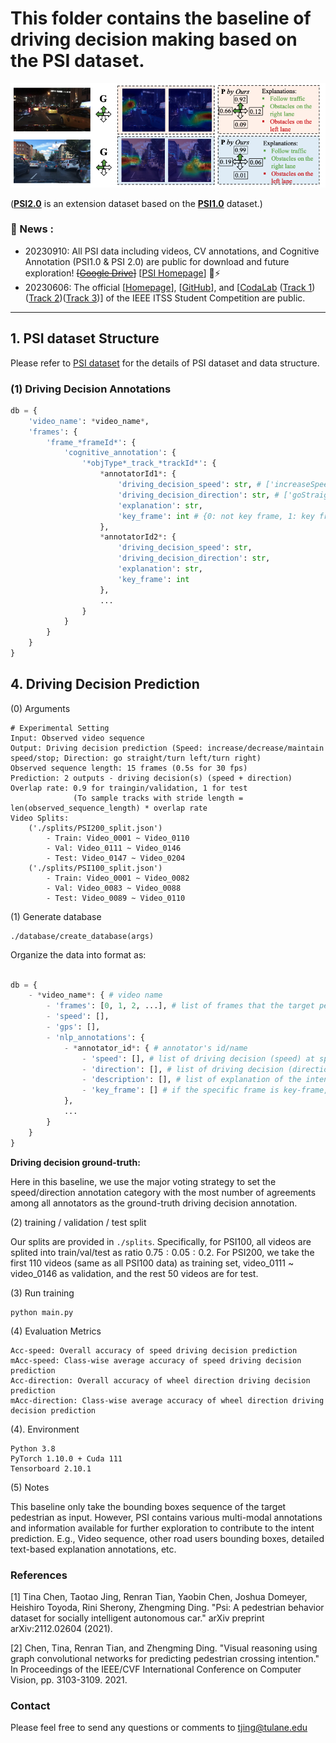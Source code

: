 # This folder contains the baseline of driving decision making based on the PSI dataset.

![image](./images/sample.png)

([**PSI2.0**](https://github.com/PSI-Intention2022/PSI-Dataset) is an extension dataset based on the [**PSI1.0**](http://situated-intent.net/) dataset.)

### :bookmark: News :
- 20230910: All PSI data including videos, CV annotations, and Cognitive Annotation (PSI1.0 & PSI 2.0) are public for download and future exploration! ~~[[Google Drive]()]~~ [[PSI Homepage](http://pedestriandataset.situated-intent.net)] :sparkler::zap:
- 20230606: The official [[Homepage](https://psi-intention2022.github.io)], [[GitHub](https://github.com/PSI-Intention2022/PSI-Competition)], and [[CodaLab]() ([Track 1](https://codalab.lisn.upsaclay.fr/competitions/13808#phases))([Track 2](https://codalab.lisn.upsaclay.fr/competitions/13812?secret_key=7a566b48-693d-47cf-9de8-d43e6b6fa512#phases))([Track 3](https://codalab.lisn.upsaclay.fr/competitions/13818?secret_key=bc6903e6-0a62-4df2-bb14-b31ae7b40a63#participate))] of the IEEE ITSS Student Competition are public. 

---

## 1. PSI dataset Structure
Please refer to [PSI dataset](https://github.com/PSI-Intention2022/PSI-Dataset) for the details of PSI dataset and data structure.

### (1) Driving Decision Annotations
```python
db = {
	'video_name': *video_name*,
	'frames': {
		'frame_*frameId*': {
			'cognitive_annotation': {
				'*objType*_track_*trackId*': {
					*annotatorId1*: {
						'driving_decision_speed': str, # ['increaseSpeed', 'decreaseSpeed', 'maintainSpeed']
						'driving_decision_direction': str, # ['goStraight', 'turnLeft', 'turnRight']
						'explanation': str, 
						'key_frame': int # {0: not key frame, 1: key frame}
					},
					*annotatorId2*: {
						'driving_decision_speed': str,
						'driving_decision_direction': str, 
						'explanation': str,
						'key_frame': int
					},
					...
				}
			}
		}
	}
}
```

## 4. Driving Decision Prediction
(0) Arguments

```buildoutcfg
# Experimental Setting
Input: Observed video sequence 
Output: Driving decision prediction (Speed: increase/decrease/maintain speed/stop; Direction: go straight/turn left/turn right)
Observed sequence length: 15 frames (0.5s for 30 fps)
Prediction: 2 outputs - driving decision(s) (speed + direction)
Overlap rate: 0.9 for traingin/validation, 1 for test 
              (To sample tracks with stride length = len(observed_sequence_length) * overlap rate
Video Splits: 
    ('./splits/PSI200_split.json')
        - Train: Video_0001 ~ Video_0110
        - Val: Video_0111 ~ Video_0146
        - Test: Video_0147 ~ Video_0204
    ('./splits/PSI100_split.json')
        - Train: Video_0001 ~ Video_0082
        - Val: Video_0083 ~ Video_0088
        - Test: Video_0089 ~ Video_0110
```


(1) Generate database
```buildoutcfg
./database/create_database(args)
```
Organize the data into format as:
```python

db = {
    - *video_name*: { # video name
        - 'frames': [0, 1, 2, ...], # list of frames that the target pedestrian appear
        - 'speed': [],
        - 'gps': [],
        - 'nlp_annotations': {
            - *annotator_id*: { # annotator's id/name
                - 'speed': [], # list of driving decision (speed) at speific frame, extended from key-frame annotations 
                - 'direction': [], # list of driving decision (direction) at speific frame, extended from key-frame annotations 
                - 'description': [], # list of explanation of the intent estimation for every frame from the current annotator_id
                - 'key_frame': [] # if the specific frame is key-frame, directly annotated by the annotator. 0-NOT key-frame, 1-key-frame
            },
            ...
        }
    }
}
```
**Driving decision ground-truth:**

Here in this baseline, we use the major voting strategy to set the speed/direction annotation category with the most number
of agreements among all annotators as the ground-truth driving decision annotation.

(2) training / validation / test split

Our splits are provided in ```./splits```. Specifically, for PSI100, all videos are splited into train/val/test as ratio 
$0.75:0.05:0.2$. For PSI200, we take the first 110 videos (same as all PSI100 data) as training set, video_0111 ~ video_0146
as validation, and the rest 50 videos are for test. 

(3) Run training
```shell
python main.py
```

(4) Evaluation Metrics
```buildoutcfg
Acc-speed: Overall accuracy of speed driving decision prediction
mAcc-speed: Class-wise average accuracy of speed driving decision prediction
Acc-direction: Overall accuracy of wheel direction driving decision prediction
mAcc-direction: Class-wise average accuracy of wheel direction driving decision prediction
```
<!-- |Dataset|split|Acc-speed|mAcc-speed|Acc-direction|mAcc-direction|
|:---|:---|:-----|:-----|:-----|:-----|
|PSI200|val||||
|PSI200|test||||
|PSI100|val||||
|PSI100|test|||| -->



(4). Environment
```buildoutcfg
Python 3.8
PyTorch 1.10.0 + Cuda 111
Tensorboard 2.10.1
```

(5) Notes

This baseline only take the bounding boxes sequence of the target pedestrian as input. However, PSI contains various
multi-modal annotations and information available for further exploration to contribute to the intent prediction. E.g.,
Video sequence, other road users bounding boxes, detailed text-based explanation annotations, etc.


### References 

[1] Tina Chen, Taotao Jing, Renran Tian, Yaobin Chen, Joshua Domeyer, Heishiro Toyoda, Rini Sherony, Zhengming Ding. "Psi: A pedestrian behavior dataset for socially intelligent autonomous car." arXiv preprint arXiv:2112.02604 (2021). 

[2] Chen, Tina, Renran Tian, and Zhengming Ding. "Visual reasoning using graph convolutional networks for predicting pedestrian crossing intention." In Proceedings of the IEEE/CVF International Conference on Computer Vision, pp. 3103-3109. 2021. 


### Contact 

Please feel free to send any questions or comments to [tjing@tulane.edu](tjing@tulane.edu)